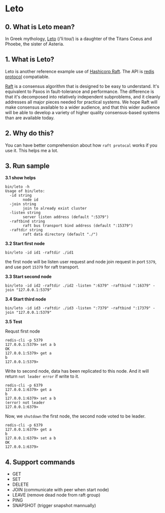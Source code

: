 # Leto

## 0. What is Leto mean?

In Greek mythology, [Leto](https://en.wikipedia.org/wiki/Leto) (/ˈliːtoʊ/) is a daughter of the Titans Coeus and Phoebe, the sister of Asteria.

## 1. What is Leto?

Leto is another reference example use of [Hashicorp Raft](https://github.com/hashicorp/raft). The API is [redis protocol](https://redis.io/topics/protocol) compatiable.

[Raft](https://raft.github.io/)  is a consensus algorithm that is designed to be easy to understand. It's equivalent to Paxos in fault-tolerance and performance. The difference is that it's decomposed into relatively independent subproblems, and it cleanly addresses all major pieces needed for practical systems. We hope Raft will make consensus available to a wider audience, and that this wider audience will be able to develop a variety of higher quality consensus-based systems than are available today.

## 2. Why do this?

You can have better comprehension about how `raft protocal` works if you use it. This helps me a lot.


## 3. Run sample

**3.1 show helps**
```
bin/leto -h
Usage of bin/leto:
  -id string
        node id
  -join string
        join to already exist cluster
  -listen string
        server listen address (default ":5379")
  -raftbind string
        raft bus transport bind address (default ":15379")
  -raftdir string
        raft data directory (default "./")
```

**3.2 Start first node**

```
bin/leto -id id1 -raftdir ./id1
```
the first node will be listen user request and node join request in port `5379`, and use port `15379` for raft transport.

**3.3 Start second node**

```
bin/leto -id id2 -raftdir ./id2 -listen ":6379" -raftbind ":16379" -join "127.0.0.1:5379"
```

**3.4 Start third node**

```
bin/leto -id id3 -raftdir ./id3 -listen ":7379" -raftbind ":17379" -join "127.0.0.1:5379"
```

**3.5 Test**

Requst first node
```
redis-cli -p 5379
127.0.0.1:5379> set a b
OK
127.0.0.1:5379> get a
b
127.0.0.1:5379>
```

Write to second node, data has been replicated to this node. And it will return `not leader error` if write to it.

```
redis-cli -p 6379
127.0.0.1:6379> get a
b
127.0.0.1:6379> set a b
(error) not leader
127.0.0.1:6379>
```

Now, we  `shutdown` the first node, the second node voted to be leader.
```
redis-cli -p 6379
127.0.0.1:6379> get a
b
127.0.0.1:6379> set a b
OK
127.0.0.1:6379>
```

## 4. Support commands

- GET
- SET
- DELETE
- JOIN (communicate with peer when start node)
- LEAVE (remove dead node from raft group)
- PING
- SNAPSHOT (trigger snapshot mannually)
